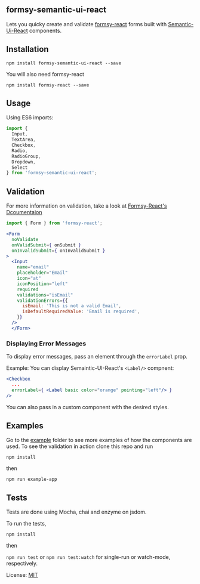 ## formsy-semantic-ui-react

Lets you quicky create and validate [formsy-react](https://github.com/christianalfoni/formsy-react) forms built with [Semantic-Ui-React](https://github.com/Semantic-Org/Semantic-UI-React) components.

## Installation

```
npm install formsy-semantic-ui-react --save
```

You will also need formsy-react

```
npm install formsy-react --save
```

## Usage

Using ES6 imports:
```js
import {
  Input,
  TextArea,
  Checkbox,
  Radio,
  RadioGroup,
  Dropdown,
  Select
} from 'formsy-semantic-ui-react';
```

## Validation

For more information on validation, take a look at [Formsy-React's Dcoumentaion](https://github.com/christianalfoni/formsy-react/blob/master/API.md)

```jsx
import { Form } from 'formsy-react';

<Form
  noValidate
  onValidSubmit={ onSubmit }
  onInvalidSubmit={ onInvalidSubmit }
>
  <Input
    name="email"
    placeholder="Email"
    icon="at"
    iconPosition="left"
    required
    validations="isEmail"
    validationErrors={{
      isEmail: 'This is not a valid Email',
      isDefaultRequiredValue: 'Email is required',
    }}
  />
  </Form>
```

### Displaying Error Messages

To display error messages, pass an element through the ``` errorLabel ``` prop.

Example: You can display Semaintic-UI-React's ``` <Label/> ``` compnent:

```jsx
<Checkbox
  ...
  errorLabel={ <Label basic color="orange" pointing="left"/> }
/>
```
You can also pass in a custom component with the desired styles.

## Examples
Go to the [example](/example) folder to see more examples of how the components are used.
To see the validation in action clone this repo and run
```
npm install
```
then
```
npm run example-app
```

## Tests
Tests are done using Mocha, chai and enzyme on jsdom.

To run the tests,
```
npm install
```
then

``` npm run test ``` or ``` npm run test:watch ``` for single-run or watch-mode, respectively.


License: [MIT](/LICENSE)
